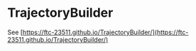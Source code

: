 # TrajectoryBuilder
See [https://ftc-23511.github.io/TrajectoryBuilder/](https://ftc-23511.github.io/TrajectoryBuilder/)

